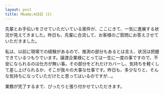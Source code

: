 ```yaml
---
layout: post
title: M&amp;A日記 (2)
---
```

先輩とお手伝いをさせていただいている案件が、ここにきて、一気に進展する状況が見えてきました。昨日も、先輩に合流して、お客様のご質問にお答えさせていただきました。

私は、以前に現場での経験があるので、推測の部分もあるとは言え、状況は把握できているつもりでいます。譲渡企業様にとっては一生に一度の事ですので、不安になられるのは仕方が無い事。その部分をどれだけカバーし、気持ちを軽くして差し上げられるか、そこが我々の大事な仕事です。昨日も、多少なりと、そんな気持ちになっていただけたと思ってはいるのですが...。

業務が完了するまで、ぴったりと張り付かせていただきます。
